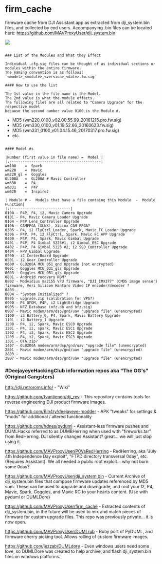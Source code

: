 # firm_cache
firmware cache from DJI Assistant.app 
as extracted from dji_system.bin files, and collected by end users. 
Accompanying .bin files can be located here: https://github.com/MAVProxyUser/dji_system.bin

<img src=https://media.giphy.com/media/wNR8ZhO4fObRu/giphy.gif>

```

### List of the Modules and What they Effect

Individual .cfg.sig files can be thought of as individual sections or modules within the entire firmware.   
The naming convention is as follows: 
`<model>_<module>_<version>_<date>.fw.sig`  

#### How to use the list

The 1st value in the file name is the Model.      
The 2nd value is what the module effects.      
The following files are all related to "Camera Upgrade" for the respective model
because the second number value 0100 is the Module #.    
```
- MD5 (wm220_0100_v02.00.55.69_20161215.pro.fw.sig)
- MD5 (wm330_0100_v01.19.52.66_20160623.fw.sig)
- MD5 (wm331_0100_v01.04.15.46_20170317.pro.fw.sig)
- etc.
```

#### Model #s

|Number (first value in file name) =  Model |
|:------------------------------------------|
wm100    =  Spark
wm220    =  Mavic
wm220_gl =  Goggles 
GL200A   =  GL200A # Mavic Controller
wm330    =  P4
wm331    =  P4P
wm620    =  Inspire2

| Module # -  Models that have a file containg this Module  -  Module Function|
|:----------------------------|
0100 - P4P, P4, i2, Mavic Camera Upgrade
0101 - P4, Mavic Camera Loader Upgrade
0104 - P4P Lens_Controller Upgrade
0106 - CAMFPGA (XLNX), XiLinx CAM FPGA? 
0305 - P4, i2 FlyCtrl_Loader, Spark, Mavic FC Loader Upgrade
0306 - P4P, P4, i2 FlyCtrl, Spark, Mavic FC APP Upgrade
0400 - P4P, P4, Spark, Mavic Gimbal Upgrade
0401 - P4P, P4 Gimbal 5223#1, i2 Gimbal_ESC Upgrade
0402 - P4P, P4 Gimbal 5223 #2, i2 SSD_Controller Upgrade
0404 - FPV_Gimbal Upgrade
0500 - i2 CenterBoard Upgrade
0501 - i2 Gear_Controller Upgrade
0600 - GLB200A MCU_051_gnd Upgrade (not encrypted)
0601 - Goggles MCU_031_gls Upgrade
0603 - Goggles MCU_051_gls Upgrade
0801 - Android recovery ROM?
0802 - Modvidius ma2155 VPU firmware, "DJI_IMX377" (CMOS image sensor) firmware, Veri Silicon Hantaro Video IP encoder/decoder ?
0803 - 
0804 - "System Initialized" ?
0805 - upgrade.zip (calibration for VPS?)
0900 - P4 OFDM, P4P, i2 LightBridge Upgrade
0905 - NFZ Database (nfz.db and bfz.sig)
0907 - Mavic modem/arm/dsp/gnd/uav "upgrade file" (unencrypted)
1100 - i2 Battery_0, P4, Spark, Mavic Battery Upgrade
1101 - i2 Battery_1 Upgrade
1200 - P4, i2, Spark, Mavic ESC0 Upgrade
1201 - P4, i2, spark, Mavic ESC1 Upgrade
1202 - P4, i2, Spark, Mavic ESC2 Upgrade
1203 - P4, i2, Spark, Mavic ESC3 Upgrade
1301 - OTA.zip?
1407 - GLB200A modem/arm/dsp/gnd/uav "upgrade file" (unencrypted)
2801 - Mavic modem/arm/dsp/gnd/uav "upgrade file" (unencrypted)
2803 -  
2807 - Mavic modem/arm/dsp/gnd/uav "upgrade file" (unencrypted)
```

### #DeejayeyeHackingClub information repos aka "The OG's" (Original Gangsters)

http://dji.retroroms.info/ - "Wiki"

https://github.com/fvantienen/dji_rev - This repository contains tools for reverse engineering DJI product firmware images.

https://github.com/Bin4ry/deejayeye-modder - APK "tweaks" for settings & "mods" for additional / altered functionality

https://github.com/hdnes/pyduml - Assistant-less firmware pushes and DUMLHacks referred to as DUMBHerring when used with "fireworks.tar" from RedHerring. DJI silently changes Assistant? great... we will just stop using it.

https://github.com/MAVProxyUser/P0VsRedHerring - RedHerring, aka "July 4th Independence Day exploit", "FTPD directory transversal 0day", etc. (Requires Assistant). We all needed a public root exploit... why not burn some 0day?

https://github.com/MAVProxyUser/dji_system.bin - Current Archive of dji_system.bin files that compose firmware updates referenced by MD5 sum. These can be used to upgrade and downgrade, and root your I2, P4, Mavic, Spark, Goggles, and Mavic RC to your hearts content. (Use with pyduml or DUMLDore)

https://github.com/MAVProxyUser/firm_cache - Extracted contents of dji_system.bin, in the future will be used to mix and match pieces of firmware for custom upgrade files. This repo was previously private... it is now open.

https://github.com/MAVProxyUser/DUMLrub - Ruby port of PyDUML, and firmware cherry picking tool. Allows rolling of custom firmware images.

https://github.com/jezzab/DUMLdore - Even windows users need some love, so DUMLDore was created to help archive, and flash dji_system.bin files on windows platforms.


